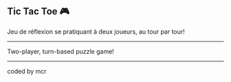 ## Tic Tac Toe 🎮

Jeu de réflexion se pratiquant à deux joueurs, au tour par tour!

------------------------

Two-player, turn-based puzzle game! 

------------------------

coded by mcr
